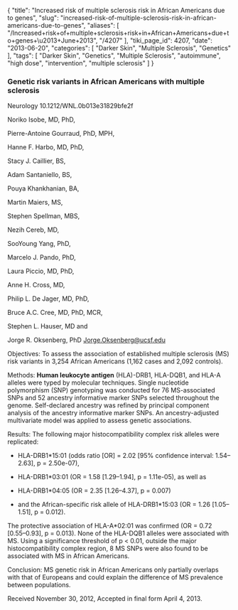 {
    "title": "Increased risk of multiple sclerosis risk in African Americans due to genes",
    "slug": "increased-risk-of-multiple-sclerosis-risk-in-african-americans-due-to-genes",
    "aliases": [
        "/Increased+risk+of+multiple+sclerosis+risk+in+African+Americans+due+to+genes+\u2013+June+2013",
        "/4207"
    ],
    "tiki_page_id": 4207,
    "date": "2013-06-20",
    "categories": [
        "Darker Skin",
        "Multiple Sclerosis",
        "Genetics"
    ],
    "tags": [
        "Darker Skin",
        "Genetics",
        "Multiple Sclerosis",
        "autoimmune",
        "high dose",
        "intervention",
        "multiple sclerosis"
    ]
}


### Genetic risk variants in African Americans with multiple sclerosis

Neurology 10.1212/WNL.0b013e31829bfe2f

Noriko Isobe, MD, PhD,

Pierre-Antoine Gourraud, PhD, MPH,

Hanne F. Harbo, MD, PhD,

Stacy J. Caillier, BS,

Adam Santaniello, BS,

Pouya Khankhanian, BA,

Martin Maiers, MS,

Stephen Spellman, MBS,

Nezih Cereb, MD,

SooYoung Yang, PhD,

Marcelo J. Pando, PhD,

Laura Piccio, MD, PhD,

Anne H. Cross, MD,

Philip L. De Jager, MD, PhD,

Bruce A.C. Cree, MD, PhD, MCR,

Stephen L. Hauser, MD and

Jorge R. Oksenberg, PhD  Jorge.Oksenberg@ucsf.edu

Objectives: To assess the association of established multiple sclerosis (MS) risk variants in 3,254 African Americans (1,162 cases and 2,092 controls).

Methods:  **Human leukocyte antigen**  (HLA)-DRB1, HLA-DQB1, and HLA-A alleles were typed by molecular techniques. Single nucleotide polymorphism (SNP) genotyping was conducted for 76 MS-associated SNPs and 52 ancestry informative marker SNPs selected throughout the genome. Self-declared ancestry was refined by principal component analysis of the ancestry informative marker SNPs. An ancestry-adjusted multivariate model was applied to assess genetic associations.

Results: The following major histocompatibility complex risk alleles were replicated: 

* HLA-DRB1*15:01 (odds ratio <span>[OR]</span> = 2.02 <span>[95% confidence interval: 1.54–2.63]</span>, p = 2.50e-07), 

* HLA-DRB1*03:01 (OR = 1.58 <span>[1.29–1.94]</span>, p = 1.11e-05), as well as 

* HLA-DRB1*04:05 (OR = 2.35 <span>[1.26–4.37]</span>, p = 0.007) 

* and the African-specific risk allele of HLA-DRB1*15:03 (OR = 1.26 <span>[1.05–1.51]</span>, p = 0.012). 

The protective association of HLA-A*02:01 was confirmed (OR = 0.72 <span>[0.55–0.93]</span>, p = 0.013). None of the HLA-DQB1 alleles were associated with MS. Using a significance threshold of p < 0.01, outside the major histocompatibility complex region, 8 MS SNPs were also found to be associated with MS in African Americans.

Conclusion: MS genetic risk in African Americans only partially overlaps with that of Europeans and could explain the difference of MS prevalence between populations.

Received November 30, 2012,     Accepted in final form April 4, 2013.